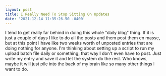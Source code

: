 ```yaml
--- 
layout: post 
title: I Really Need To Stop Sitting On Updates 
date: '2021-12-14 11:35:26.50 -0400' 
--- 
```

I tend to get really far behind in doing this whole "daily blog" thing. If it is just a couple of days I like to 
do all the posts and them post them en masse, but at this point I have like two weeks worth of unposted entries 
that are doing nothing for anyone. I'm thinking about setting up a script to run my upload batch file daily or 
something, that way I don't even have to post. Just write my entry and save it and let the system do the rest. 
Who knows, maybe it will just pile into the back of my brain like so many other things I want to do.
